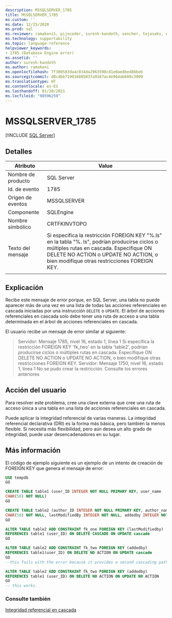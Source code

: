 ```yaml
---
description: MSSQLSERVER_1785
title: MSSQLSERVER_1785
ms.custom: ''
ms.date: 12/25/2020
ms.prod: sql
ms.reviewer: ramakoni1, pijocoder, suresh-kandoth, vencher, tejasaks, docast
ms.technology: supportability
ms.topic: language-reference
helpviewer_keywords:
- 1785 (Database Engine error)
ms.assetid: ''
author: suresh-kandoth
ms.author: ramakoni
ms.openlocfilehash: 7f300583da4c034da2963590c81e0aedbed86beb
ms.sourcegitcommit: d8cdbb719916805037a9167ac4e964abb89c3909
ms.translationtype: HT
ms.contentlocale: es-ES
ms.lasthandoff: 01/20/2021
ms.locfileid: "98596259"
---
```

# <a name="mssqlserver_1785"></a>MSSQLSERVER_1785
 [!INCLUDE [SQL Server](../../includes/applies-to-version/sqlserver.md)]

## <a name="details"></a>Detalles

|Atributo|Value|
|---|---|
|Nombre de producto|SQL Server|
|Id. de evento|1785|
|Origen de eventos|MSSQLSERVER|
|Componente|SQLEngine|
|Nombre simbólico|CRTFKINVTOPO|
|Texto del mensaje|Si especifica la restricción FOREIGN KEY "%.ls" en la tabla "%. ls", podrían producirse ciclos o múltiples rutas en cascada. Especifique ON DELETE NO ACTION o UPDATE NO ACTION, o bien modifique otras restricciones FOREIGN KEY.|
||

## <a name="explanation"></a>Explicación

Recibe este mensaje de error porque, en SQL Server, una tabla no puede aparecer más de una vez en una lista de todas las acciones referenciales en cascada iniciadas por una instrucción `DELETE` o `UPDATE`. El árbol de acciones referenciales en cascada solo debe tener una ruta de acceso a una tabla determinada en el árbol de acciones referenciales en cascada.

El usuario recibe un mensaje de error similar al siguiente:

> Servidor:  Mensaje 1785, nivel 16, estado 1, línea 1 Si especifica la restricción FOREIGN KEY 'fk_two' en la tabla 'table2', podrían producirse ciclos o múltiples rutas en cascada. Especifique ON DELETE NO ACTION o UPDATE NO ACTION, o bien modifique otras restricciones FOREIGN KEY. Servidor:  Mensaje 1750, nivel 16, estado 1, línea 1 No se pudo crear la restricción. Consulte los errores anteriores

## <a name="user-action"></a>Acción del usuario

Para resolver este problema, cree una clave externa que cree una ruta de acceso única a una tabla en una lista de acciones referenciales en cascada.

Puede aplicar la integridad referencial de varias maneras. La integridad referencial declarativa (DRI) es la forma más básica, pero también la menos flexible. Si necesita más flexibilidad, pero aún desea un alto grado de integridad, puede usar desencadenadores en su lugar.

## <a name="more-information"></a>Más información

El código de ejemplo siguiente es un ejemplo de un intento de creación de FOREIGN KEY que genera el mensaje de error:

```sql
USE tempdb
GO

CREATE TABLE table1 (user_ID INTEGER NOT NULL PRIMARY KEY, user_name
CHAR(50) NOT NULL)
GO

CREATE TABLE table2 (author_ID INTEGER NOT NULL PRIMARY KEY, author_name
CHAR(50) NOT NULL, lastModifiedBy INTEGER NOT NULL, addedby INTEGER NOT NULL)
GO

ALTER TABLE table2 ADD CONSTRAINT fk_one FOREIGN KEY (lastModifiedby)
REFERENCES table1 (user_ID) ON DELETE CASCADE ON UPDATE cascade
GO

ALTER TABLE table2 ADD CONSTRAINT fk_two FOREIGN KEY (addedby)
REFERENCES table1(user_ID) ON DELETE NO ACTION ON UPDATE cascade
GO
--this fails with the error because it provides a second cascading path to table2.

ALTER TABLE table2 ADD CONSTRAINT fk_two FOREIGN KEY (addedby)
REFERENCES table1 (user_ID) ON DELETE NO ACTION ON UPDATE NO ACTION
GO
-- this works.
```

### <a name="see-also"></a>Consulte también

[Integridad referencial en cascada](../tables/primary-and-foreign-key-constraints.md#referential-integrity)